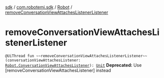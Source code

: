 [sdk](../../index.md) / [com.robotemi.sdk](../index.md) / [Robot](index.md) / [removeConversationViewAttachesListenerListener](./remove-conversation-view-attaches-listener-listener.md)

# removeConversationViewAttachesListenerListener

`@UiThread fun ~~removeConversationViewAttachesListenerListener~~(conversationViewAttachesListener: `[`Robot.ConversationViewAttachesListener`](-conversation-view-attaches-listener/index.md)`): `[`Unit`](https://kotlinlang.org/api/latest/jvm/stdlib/kotlin/-unit/index.html)
**Deprecated:** Use [removeConversationViewAttachesListener] instead


